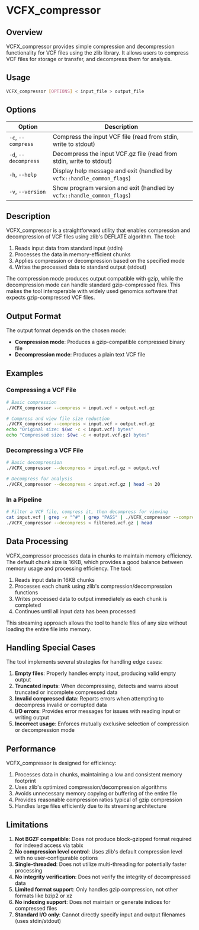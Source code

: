 # VCFX_compressor

## Overview

VCFX_compressor provides simple compression and decompression functionality for VCF files using the zlib library. It allows users to compress VCF files for storage or transfer, and decompress them for analysis.

## Usage

```bash
VCFX_compressor [OPTIONS] < input_file > output_file
```

## Options

| Option | Description |
|--------|-------------|
| `-c`, `--compress` | Compress the input VCF file (read from stdin, write to stdout) |
| `-d`, `--decompress` | Decompress the input VCF.gz file (read from stdin, write to stdout) |
| `-h`, `--help` | Display help message and exit (handled by `vcfx::handle_common_flags`) |
| `-v`, `--version` | Show program version and exit (handled by `vcfx::handle_common_flags`) |

## Description

VCFX_compressor is a straightforward utility that enables compression and decompression of VCF files using zlib's DEFLATE algorithm. The tool:

1. Reads input data from standard input (stdin)
2. Processes the data in memory-efficient chunks
3. Applies compression or decompression based on the specified mode
4. Writes the processed data to standard output (stdout)

The compression mode produces output compatible with gzip, while the decompression mode can handle standard gzip-compressed files. This makes the tool interoperable with widely used genomics software that expects gzip-compressed VCF files.

## Output Format

The output format depends on the chosen mode:

- **Compression mode**: Produces a gzip-compatible compressed binary file
- **Decompression mode**: Produces a plain text VCF file

## Examples

### Compressing a VCF File

```bash
# Basic compression
./VCFX_compressor --compress < input.vcf > output.vcf.gz

# Compress and view file size reduction
./VCFX_compressor --compress < input.vcf > output.vcf.gz
echo "Original size: $(wc -c < input.vcf) bytes"
echo "Compressed size: $(wc -c < output.vcf.gz) bytes"
```

### Decompressing a VCF File

```bash
# Basic decompression
./VCFX_compressor --decompress < input.vcf.gz > output.vcf

# Decompress for analysis
./VCFX_compressor --decompress < input.vcf.gz | head -n 20
```

### In a Pipeline

```bash
# Filter a VCF file, compress it, then decompress for viewing
cat input.vcf | grep -v "^#" | grep "PASS" | ./VCFX_compressor --compress > filtered.vcf.gz
./VCFX_compressor --decompress < filtered.vcf.gz | head
```

## Data Processing

VCFX_compressor processes data in chunks to maintain memory efficiency. The default chunk size is 16KB, which provides a good balance between memory usage and processing efficiency. The tool:

1. Reads input data in 16KB chunks
2. Processes each chunk using zlib's compression/decompression functions
3. Writes processed data to output immediately as each chunk is completed
4. Continues until all input data has been processed

This streaming approach allows the tool to handle files of any size without loading the entire file into memory.

## Handling Special Cases

The tool implements several strategies for handling edge cases:

1. **Empty files**: Properly handles empty input, producing valid empty output
2. **Truncated inputs**: When decompressing, detects and warns about truncated or incomplete compressed data
3. **Invalid compressed data**: Reports errors when attempting to decompress invalid or corrupted data
4. **I/O errors**: Provides error messages for issues with reading input or writing output
5. **Incorrect usage**: Enforces mutually exclusive selection of compression or decompression mode

## Performance

VCFX_compressor is designed for efficiency:

1. Processes data in chunks, maintaining a low and consistent memory footprint
2. Uses zlib's optimized compression/decompression algorithms
3. Avoids unnecessary memory copying or buffering of the entire file
4. Provides reasonable compression ratios typical of gzip compression
5. Handles large files efficiently due to its streaming architecture

## Limitations

1. **Not BGZF compatible**: Does not produce block-gzipped format required for indexed access via tabix
2. **No compression level control**: Uses zlib's default compression level with no user-configurable options
3. **Single-threaded**: Does not utilize multi-threading for potentially faster processing
4. **No integrity verification**: Does not verify the integrity of decompressed data
5. **Limited format support**: Only handles gzip compression, not other formats like bzip2 or xz
6. **No indexing support**: Does not maintain or generate indices for compressed files
7. **Standard I/O only**: Cannot directly specify input and output filenames (uses stdin/stdout) 